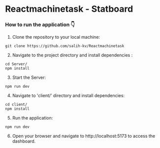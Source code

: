 # Reactmachinetask - Statboard

### How to run the application 👇

1. Clone the repository to your local machine:
```
git clone https://github.com/salih-kv/Reactmachinetask
```
2. Navigate to the project directory and install dependencies :
```
cd Server/
npm install
```
3. Start the Server:
```
npm run dev
```
4. Navigate to 'client/' directory and install dependencies:
```
cd client/
npm install
```
5. Run the application:
```
npm run dev
```
6. Open your browser and navigate to http://localhost:5173 to access the dashboard.

